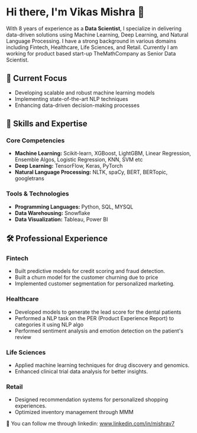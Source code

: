 # Hi there, I'm Vikas Mishra 👋

With 8 years of experience as a **Data Scientist**, I specialize in delivering data-driven solutions using Machine Learning, Deep Learning, and Natural Language Processing. I have a strong background in various domains including Fintech, Healthcare, Life Sciences, and Retail. Currently I am working for product based start-up TheMathCompany as Senior Data Scientist.

## 🔭 Current Focus
- Developing scalable and robust machine learning models
- Implementing state-of-the-art NLP techniques
- Enhancing data-driven decision-making processes

## 🌱 Skills and Expertise

### Core Competencies
- **Machine Learning:** Scikit-learn, XGBoost, LightGBM, Linear Regression, Ensemble Algos, Logistic Regression, KNN, SVM etc
- **Deep Learning:** TensorFlow, Keras, PyTorch
- **Natural Language Processing:** NLTK, spaCy, BERT, BERTopic, googletrans

### Tools & Technologies
- **Programming Languages:** Python, SQL, MYSQL
- **Data Warehousing:** Snowflake
- **Data Visualization:** Tableau, Power BI

## 🛠️ Professional Experience
### Fintech
- Built predictive models for credit scoring and fraud detection.
- Built a churn model for the customer churning due to price
- Implemented customer segmentation for personalized marketing.

### Healthcare
- Developed models to generate the lead score for the dental patients
- Performed a NLP task on the PER (Product Experience Report) to categories it using NLP algo
- Performed sentiment analysis and emotion detection on the patient's review

### Life Sciences
- Applied machine learning techniques for drug discovery and genomics.
- Enhanced clinical trial data analysis for better insights.

### Retail
- Designed recommendation systems for personalized shopping experiences.
- Optimized inventory management through MMM

🌱 You can follow me through linkedin: www.linkedin.com/in/mishrav7
